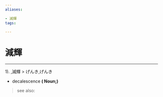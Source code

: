 ```yaml
---
aliases:
    
- 減輝
tags:
    
---
```


# 減輝
---
1).
,減輝 > げんき,げんき

- decalescence
**( Noun;)**
> see also: 
            